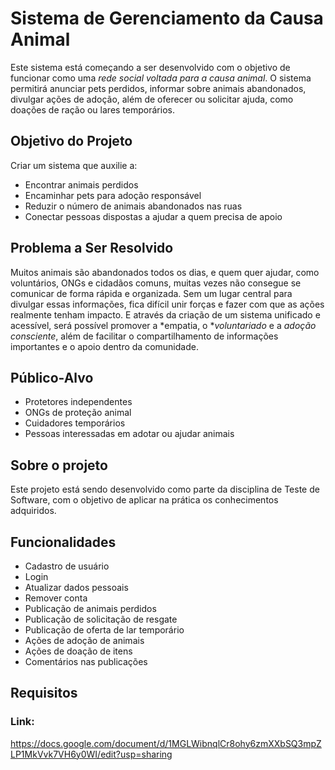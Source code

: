 # Sistema de Gerenciamento da Causa Animal

Este sistema está começando a ser desenvolvido com o objetivo de funcionar como uma *rede social voltada para a causa animal*. O sistema permitirá anunciar pets perdidos, informar sobre animais abandonados, divulgar ações de adoção, além de oferecer ou solicitar ajuda, como doações de ração ou lares temporários.

## Objetivo do Projeto

Criar um sistema que auxilie a:

- Encontrar animais perdidos  
- Encaminhar pets para adoção responsável  
- Reduzir o número de animais abandonados nas ruas  
- Conectar pessoas dispostas a ajudar a quem precisa de apoio

## Problema a Ser Resolvido

Muitos animais são abandonados todos os dias, e quem quer ajudar, como voluntários, ONGs e cidadãos comuns, muitas vezes não consegue se comunicar de forma rápida e organizada. Sem um lugar central para divulgar essas informações, fica difícil unir forças e fazer com que as ações realmente tenham impacto. E através da criação de um sistema unificado e acessível, será possível promover a *empatia, o **voluntariado* e a *adoção consciente*, além de facilitar o compartilhamento de informações importantes e o apoio dentro da comunidade.

## Público-Alvo

- Protetores independentes  
- ONGs de proteção animal  
- Cuidadores temporários  
- Pessoas interessadas em adotar ou ajudar animais

## Sobre o projeto

Este projeto está sendo desenvolvido como parte da disciplina de Teste de Software, com o objetivo de aplicar na prática os conhecimentos adquiridos.

## Funcionalidades

- Cadastro de usuário
- Login
- Atualizar dados pessoais
- Remover conta
- Publicação de animais perdidos
- Publicação de solicitação de resgate
- Publicação de oferta de lar temporário
- Ações de adoção de animais
- Ações de doação de itens
- Comentários nas publicações

## Requisitos

### Link: 

https://docs.google.com/document/d/1MGLWibnqlCr8ohy6zmXXbSQ3mpZLP1MkVvk7VH6y0WI/edit?usp=sharing